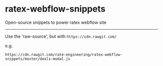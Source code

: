 # ratex-webflow-snippets
Open-source snippets to power ratex webflow site

---

Use the 'raw-source', but with `https://cdn.rawgit.com/`

e.g. 
```
https://cdn.rawgit.com/rate-engineering/ratex-webflow-snippets/master/deals-modal.js
```
